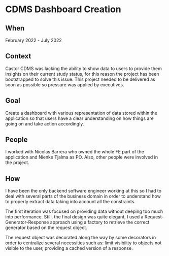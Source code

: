 # CDMS Dashboard Creation

## When

February 2022 - July 2022

## Context

Castor CDMS was lacking the ability to show data to users to provide them insights on their current study status, for this reason the project has been bootstrapped to solve this issue. 
This project needed to be delivered as soon as possible so pressure was applied by executives.

## Goal

Create a dashboard with various representation of data stored within the application so that users have a clear understanding on how things are going on and take action accordingly.

## People

I worked with Nicolas Barrera who owned the whole FE part of the application and Nienke Tjalma as PO. Also, other people were involved in the project.

## How

I have been the only backend software engineer working at this so I had to deal with several parts of the business domain in order to understand how to properly extract data taking into account all the constraints.

The first iteration was focused on providing data without deeping too much into performance. Still, the final design was quite elegant, I used a Request-Generator-Response approach using a factory to retrieve the correct generator based on the request object.

The request object was decorated along the way by some decorators in order to centralize several necessities such as: limit visibility to objects not visible to the user, providing a cached version of a response.